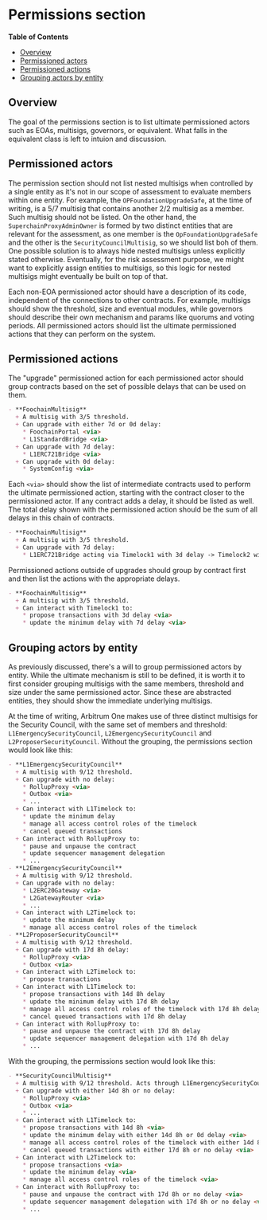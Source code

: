 # Permissions section

<!-- START doctoc generated TOC please keep comment here to allow auto update -->
<!-- DON'T EDIT THIS SECTION, INSTEAD RE-RUN doctoc TO UPDATE -->
**Table of Contents**

- [Overview](#overview)
- [Permissioned actors](#permissioned-actors)
- [Permissioned actions](#permissioned-actions)
- [Grouping actors by entity](#grouping-actors-by-entity)

<!-- END doctoc generated TOC please keep comment here to allow auto update -->

## Overview

The goal of the permissions section is to list ultimate permissioned actors such as EOAs, multisigs, governors, or equivalent. What falls in the equivalent class is left to intuion and discussion.

## Permissioned actors

The permission section should not list nested multisigs when controlled by a single entity as it's not in our scope of assessment to evaluate members within one entity. For example, the `OPFoundationUpgradeSafe`, at the time of writing, is a 5/7 multisig that contains another 2/2 multisig as a member. Such multisig should not be listed. On the other hand, the `SuperchainProxyAdminOwner` is formed by two distinct entities that are relevant for the assessment, as one member is the `OpFoundationUpgradeSafe` and the other is the `SecurityCouncilMultisig`, so we should list boh of them. One possible solution is to always hide nested multisigs unless explicitly stated otherwise. Eventually, for the risk assessment purpose, we might want to explicitly assign entities to multisigs, so this logic for nested multisigs might eventually be built on top of that.

Each non-EOA permissioned actor should have a description of its code, independent of the connections to other contracts. For example, multisigs should show the threshold, size and eventual modules, while governors should describe their own mechanism and params like quorums and voting periods. All permissioned actors should list the ultimate permissioned actions that they can perform on the system.

## Permissioned actions

The "upgrade" permissioned action for each permissioned actor should group contracts based on the set of possible delays that can be used on them.

```md
- **FoochainMultisig**
  + A multisig with 3/5 threshold.
  + Can upgrade with either 7d or 0d delay:
    * FoochainPortal <via>
    * L1StandardBridge <via>
  + Can upgrade with 7d delay:
    * L1ERC721Bridge <via>
  + Can upgrade with 0d delay:
    * SystemConfig <via>
```

Each `<via>` should show the list of intermediate contracts used to perform the ultimate permissioned action, starting with the contract closer to the permissioned actor. If any contract adds a delay, it should be listed as well. The total delay shown with the permissioned action should be the sum of all delays in this chain of contracts.

```md
- **FoochainMultisig**
  + A multisig with 3/5 threshold.
  + Can upgrade with 7d delay:
    * L1ERC721Bridge acting via Timelock1 with 3d delay -> Timelock2 with 4d delay -> ProxyAdmin or via Timelock3 with 7d delay -> ProxyAdmin
```

Permissioned actions outside of upgrades should group by contract first and then list the actions with the appropriate delays.

```md
- **FoochainMultisig**
  + A multisig with 3/5 threshold.
  + Can interact with Timelock1 to:
    * propose transactions with 3d delay <via>
    * update the minimum delay with 7d delay <via>
```

## Grouping actors by entity 

As previously discussed, there's a will to group permissioned actors by entity. While the ultimate mechanism is still to be defined, it is worth it to first consider grouping multisigs with the same members, threshold and size under the same permissioned actor. Since these are abstracted entities, they should show the immediate underlying multisigs.

At the time of writing, Arbitrum One makes use of three distinct multisigs for the Security Council, with the same set of members and threshold: `L1EmergencySecurityCouncil`, `L2EmergencySecurityCouncil` and `L2ProposerSecurityCouncil`. Without the grouping, the permissions section would look like this:

```md
- **L1EmergencySecurityCouncil**
  + A multisig with 9/12 threshold.
  + Can upgrade with no delay:
    * RollupProxy <via>
    * Outbox <via>
    * ...
  + Can interact with L1Timelock to:
    * update the minimum delay 
    * manage all access control roles of the timelock
    * cancel queued transactions
  + Can interact with RollupProxy to:
    * pause and unpause the contract
    * update sequencer management delegation
    * ...
- **L2EmergencySecurityCouncil**
  + A multisig with 9/12 threshold.
  + Can upgrade with no delay:
    * L2ERC20Gateway <via>
    * L2GatewayRouter <via>
    * ...
  + Can interact with L2Timelock to:
    * update the minimum delay
    * manage all access control roles of the timelock
- **L2ProposerSecurityCouncil**
  + A multisig with 9/12 threshold.
  + Can upgrade with 17d 8h delay:
    * RollupProxy <via>
    * Outbox <via>
  + Can interact with L2Timelock to:
    * propose transactions
  + Can interact with L1Timelock to:
    * propose transactions with 14d 8h delay
    * update the minimum delay with 17d 8h delay
    * manage all access control roles of the timelock with 17d 8h delay
    * cancel queued transactions with 17d 8h delay
  + Can interact with RollupProxy to:
    * pause and unpause the contract with 17d 8h delay
    * update sequencer management delegation with 17d 8h delay
    * ...
```

With the grouping, the permissions section would look like this:

```md
- **SecurityCouncilMultisig**
  + A multisig with 9/12 threshold. Acts through L1EmergencySecurityCouncil, L2EmergencySecurityCouncil and L2ProposerSecurityCouncil.
  + Can upgrade with either 14d 8h or no delay:
    * RollupProxy <via>
    * Outbox <via>
    * ...
  + Can interact with L1Timelock to:
    * propose transactions with 14d 8h <via>
    * update the minimum delay with either 14d 8h or 0d delay <via>
    * manage all access control roles of the timelock with either 14d 8h or 0d delay <via>
    * cancel queued transactions with either 17d 8h or no delay <via>
  + Can interact with L2Timelock to:
    * propose transactions <via>
    * update the minimum delay <via>
    * manage all access control roles of the timelock <via>
  + Can interact with RollupProxy to:
    * pause and unpause the contract with 17d 8h or no delay <via>
    * update sequencer management delegation with 17d 8h or no delay <via>
    * ...
```
